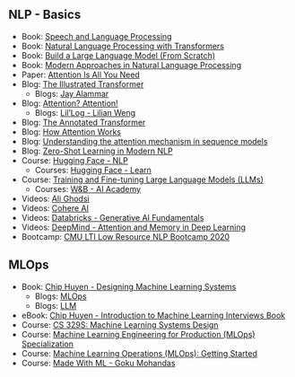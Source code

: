 ## NLP - Basics
- Book: [Speech and Language Processing](https://web.stanford.edu/~jurafsky/slp3/)
- Book: [Natural Language Processing with Transformers](https://github.com/nlp-with-transformers/notebooks)
- Book: [Build a Large Language Model (From Scratch)](https://livebook.manning.com/book/build-a-large-language-model-from-scratch/)
- Book: [Modern Approaches in Natural Language Processing](https://slds-lmu.github.io/seminar_nlp_ss20/)
- Paper: [Attention Is All You Need](https://arxiv.org/abs/1706.03762)
- Blog: [The Illustrated Transformer](https://jalammar.github.io/illustrated-transformer/)
    - Blogs: [Jay Alammar](https://jalammar.github.io/)
- Blog: [Attention? Attention!](https://lilianweng.github.io/posts/2018-06-24-attention/)
    - Blogs: [Lil’Log -  Lilian Weng](https://lilianweng.github.io/)
- Blog: [The Annotated Transformer](https://nlp.seas.harvard.edu/annotated-transformer/)
- Blog: [How Attention Works](https://theaisummer.com/attention/)
- Blog: [Understanding the attention mechanism in sequence models](https://www.jeremyjordan.me/attention/)
- Blog: [Zero-Shot Learning in Modern NLP](https://joeddav.github.io/blog/2020/05/29/ZSL.html)
- Course: [Hugging Face - NLP](https://huggingface.co/learn/nlp-course/chapter1/1)
    - Courses: [Hugging Face - Learn](https://huggingface.co/learn)
- Course: [Training and Fine-tuning Large Language Models (LLMs)](https://www.wandb.courses/courses/training-fine-tuning-LLMs)
    - Courses: [W&B - AI Academy](https://www.wandb.courses/pages/w-b-courses)
- Videos: [Ali Ghodsi](https://www.youtube.com/@DataScienceCoursesUW)
- Videos: [Cohere AI](https://www.youtube.com/@CohereAI/videos)
- Videos: [Databricks - Generative AI Fundamentals](https://www.databricks.com/learn/training/generative-ai-fundamentals-accreditation)
- Videos: [DeepMind - Attention and Memory in Deep Learning](https://www.youtube.com/watch?v=AIiwuClvH6k)
- Bootcamp: [CMU LTI Low Resource NLP Bootcamp 2020](https://github.com/neubig/lowresource-nlp-bootcamp-2020/tree/master)

## MLOps
- Book: [Chip Huyen - Designing Machine Learning Systems](https://www.amazon.com/Designing-Machine-Learning-Systems-Production-Ready/dp/1098107969)
    - Blogs: [MLOps](https://huyenchip.com/mlops/)
    - Blogs: [LLM](https://huyenchip.com/blog/)
- eBook: [Chip Huyen - Introduction to Machine Learning Interviews Book](https://huyenchip.com/ml-interviews-book/)
- Course: [CS 329S: Machine Learning Systems Design](https://stanford-cs329s.github.io/syllabus.html)
- Course: [Machine Learning Engineering for Production (MLOps) Specialization](https://www.coursera.org/specializations/machine-learning-engineering-for-production-mlops)
- Course: [Machine Learning Operations (MLOps): Getting Started
](https://www.coursera.org/learn/mlops-fundamentals/)
- Course: [Made With ML - Goku Mohandas](https://madewithml.com/)
